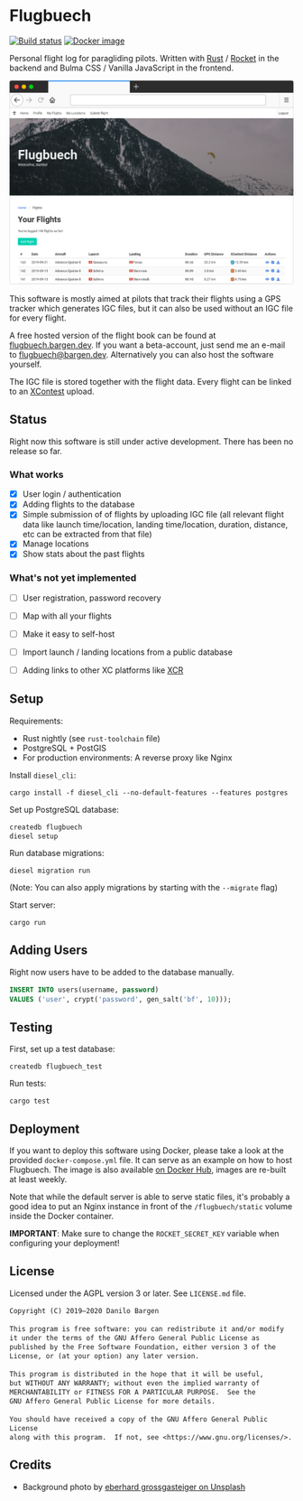 # Flugbuech

[![Build status](https://img.shields.io/github/workflow/status/dbrgn/flugbuech/CI/master)](https://github.com/dbrgn/flugbuech/actions?query=workflow%3ACI)
[![Docker image](https://img.shields.io/badge/docker%20image-dbrgn%2Fflugbuech-blue)](https://hub.docker.com/r/dbrgn/flugbuech/)

Personal flight log for paragliding pilots. Written with
[Rust](https://www.rust-lang.org/) / [Rocket](https://rocket.rs/) in
the backend and Bulma CSS / Vanilla JavaScript in the frontend.

![Screenshot](screenshot.png)

This software is mostly aimed at pilots that track their flights using a GPS
tracker which generates IGC files, but it can also be used without an IGC file
for every flight.

A free hosted version of the flight book can be found at
[flugbuech.bargen.dev](https://flugbuech.bargen.dev/). If you want a
beta-account, just send me an e-mail to
[flugbuech@bargen.dev](mailto:flugbuech@bargen.dev). Alternatively you can also
host the software yourself.

The IGC file is stored together with the flight data. Every flight can be
linked to an [XContest](https://www.xcontest.org/) upload.


## Status

Right now this software is still under active development. There has been no
release so far.

### What works

- [x] User login / authentication
- [x] Adding flights to the database
- [x] Simple submission of of flights by uploading IGC file (all
  relevant flight data like launch time/location, landing time/location,
  duration, distance, etc can be extracted from that file)
- [x] Manage locations
- [x] Show stats about the past flights

### What's not yet implemented

- [ ] User registration, password recovery
- [ ] Map with all your flights
- [ ] Make it easy to self-host
- [ ] Import launch / landing locations from a public database
- [ ] Adding links to other XC platforms like [XCR](https://xc-paragliding.com/)


## Setup

Requirements:

- Rust nightly (see `rust-toolchain` file)
- PostgreSQL + PostGIS
- For production environments: A reverse proxy like Nginx

Install `diesel_cli`:

    cargo install -f diesel_cli --no-default-features --features postgres

Set up PostgreSQL database:

    createdb flugbuech
    diesel setup

Run database migrations:

    diesel migration run

(Note: You can also apply migrations by starting with the `--migrate` flag)

Start server:

    cargo run


## Adding Users

Right now users have to be added to the database manually.

```sql
INSERT INTO users(username, password)
VALUES ('user', crypt('password', gen_salt('bf', 10)));
```


## Testing

First, set up a test database:

    createdb flugbuech_test

Run tests:

    cargo test


## Deployment

If you want to deploy this software using Docker, please take a look at the
provided `docker-compose.yml` file. It can serve as an example on how to host
Flugbuech. The image is also available [on Docker
Hub](https://hub.docker.com/r/dbrgn/flugbuech/), images are re-built at least
weekly.

Note that while the default server is able to serve static files, it's probably
a good idea to put an Nginx instance in front of the `/flugbuech/static` volume
inside the Docker container.

**IMPORTANT**: Make sure to change the `ROCKET_SECRET_KEY` variable when
configuring your deployment!


## License

Licensed under the AGPL version 3 or later. See `LICENSE.md` file.

    Copyright (C) 2019–2020 Danilo Bargen

    This program is free software: you can redistribute it and/or modify
    it under the terms of the GNU Affero General Public License as
    published by the Free Software Foundation, either version 3 of the
    License, or (at your option) any later version.

    This program is distributed in the hope that it will be useful,
    but WITHOUT ANY WARRANTY; without even the implied warranty of
    MERCHANTABILITY or FITNESS FOR A PARTICULAR PURPOSE.  See the
    GNU Affero General Public License for more details.

    You should have received a copy of the GNU Affero General Public License
    along with this program.  If not, see <https://www.gnu.org/licenses/>.

## Credits

- Background photo by [eberhard grossgasteiger on Unsplash](https://unsplash.com/photos/15KSFB1n0FU)
